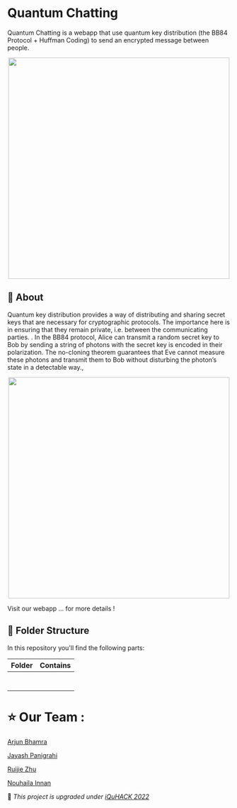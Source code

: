 # Quantum Chatting
Quantum Chatting is a webapp that use quantum key distribution (the BB84 Protocol + Huffman Coding) to send an encrypted message between people.
<p align="center">
  <img width="500" height="500" src="![image](https://user-images.githubusercontent.com/64653897/151698301-3e602dc2-6023-4d38-9bb2-61362a4fb730.png)">
</p>

## :pushpin: About
Quantum key distribution provides a way of distributing and sharing secret keys that are necessary for cryptographic protocols. The importance here is in ensuring that they remain private, i.e. between the communicating parties. . 
In the BB84 protocol, Alice can transmit a random secret key to Bob by sending a string of photons with the secret key is encoded in their polarization. The no-cloning theorem guarantees that Eve cannot measure these photons and transmit them to Bob without disturbing the photon’s state in a detectable way., 

<p align="center">
  <img width="500" height="500" src="![image]((https://user-images.githubusercontent.com/64653897/151697661-49b42d9e-5c85-41d6-8f16-57e19c6daf48.png)">
</p>

Visit our webapp ... for more details !


## :pushpin: Folder Structure
In this repository you'll find the following parts: 

| Folder        | Contains      | 
| ------------- |-------------|
|        |  |
|      |      |
|  |        |
|   |       |
|   |        |
|  |       |
|  |        |



# :star: Our Team :  


<a href="https://github.com/">Arjun Bhamra</a>

<a href="https://github.com/">Jayash Panigrahi</a>

<a href="https://github.com/">Ruijie Zhu</a>

<a href="https://github.com/Innanov">Nouhaila Innan</a>



 

:pushpin: _This project is upgraded under <a href="https://www.iquise.mit.edu/iQuHACK/2022-01-28">iQuHACK 2022</a>_ 
